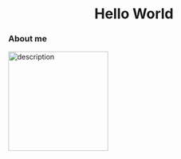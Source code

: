 <div align="center">
  <h1> Hello World</h1>
</div>
 
<p align='center'> 



### About me 




<div align="center">


</div>
<img src="https://iconscout.com/ms-icon-310x310.png" alt="description" style="background-image: url('https://iconscout.com/ms-icon-310x310.png'); background-size: cover; background-repeat: no-repeat; display: block; width: 200px; height: 200px;">
